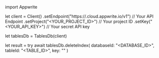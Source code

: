 import Appwrite

let client = Client()
    .setEndpoint("https://<REGION>.cloud.appwrite.io/v1") // Your API Endpoint
    .setProject("<YOUR_PROJECT_ID>") // Your project ID
    .setKey("<YOUR_API_KEY>") // Your secret API key

let tablesDb = TablesDb(client)

let result = try await tablesDb.deleteIndex(
    databaseId: "<DATABASE_ID>",
    tableId: "<TABLE_ID>",
    key: ""
)

